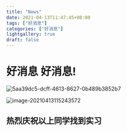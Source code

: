 ```yaml
---
title: "News"
date: 2021-04-13T11:47:45+08:00
tags: ["好消息"]
categories: ["好消息"]
lightgallery: true
draft: false
---
```


# 好消息 好消息!



![5aa39dc5-dcff-4613-8627-0b489b3852b7](https://cdn.jsdelivr.net/gh/clearyup/picgo/img/20210413115945.png)

![image-20210413115243572](https://cdn.jsdelivr.net/gh/clearyup/picgo/img/20210413115243.png)

## 热烈庆祝以上同学找到实习

